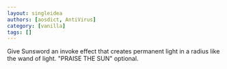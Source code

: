 ```yaml
---
layout: singleidea
authors: [aosdict, AntiVirus]
category: [vanilla]
tags: []
---
```

Give Sunsword an invoke effect that creates permanent light in a radius like the wand of light. "PRAISE THE SUN" optional.
